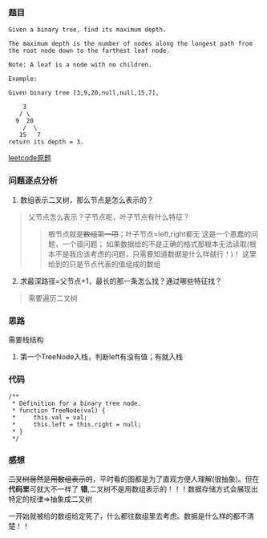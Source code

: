 ### 题目
```
Given a binary tree, find its maximum depth.

The maximum depth is the number of nodes along the longest path from the root node down to the farthest leaf node.

Note: A leaf is a node with no children.

Example:

Given binary tree [3,9,20,null,null,15,7],

    3
   / \
  9  20
    /  \
   15   7
return its depth = 3.
```
[leetcode原题](https://leetcode.com/problems/maximum-depth-of-binary-tree/description/)

### 问题逐点分析
1. 数组表示二叉树，那么节点是怎么表示的？
> 父节点怎么表示？子节点呢，叶子节点有什么特征？
>> 根节点就是~~数组第一项~~；叶子节点=left,right都无
>> 这是一个愚蠢的问题，一个错问题；
如果数据给的不是正确的格式那根本无法读取(根本不是我应该考虑的问题，只需要知道数据是什么样就行！)！
这里给到的只是节点代表的值组成的数组

2. 求最深路径=父节点+1，最长的那一条怎么找？通过哪些特征找？
> 需要遍历二叉树


### 思路
需要栈结构
1. 第一个TreeNode入栈，判断left有没有值；有就入栈

### 代码
```
/**
 * Definition for a binary tree node.
 * function TreeNode(val) {
 *     this.val = val;
 *     this.left = this.right = null;
 * }
 */
```

### 感想
~~二叉树居然是用数组表示的~~，平时看的图都是为了直观方便人理解(很抽象)。但在**代码里**可就大不一样了
**错**,二叉树不是用数组表示的！！！数据存储方式会展现出特定的规律=>抽象成二叉树

一开始就被给的数组给定死了，什么都往数组里去考虑。数据是什么样的都不清楚！！
